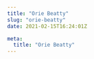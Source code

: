 ```yaml
---
title: "Orie Beatty"
slug: "orie-beatty"
date: 2021-02-15T16:24:01Z

meta:
  title: "Orie Beatty"
---
```


